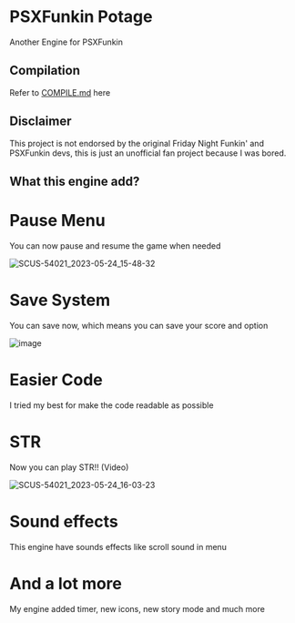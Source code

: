 # PSXFunkin Potage
Another Engine for PSXFunkin

## Compilation
Refer to [COMPILE.md](/COMPILE.md) here

## Disclaimer
This project is not endorsed by the original Friday Night Funkin' and PSXFunkin devs, this is just an unofficial fan project because I was bored.

## What this engine add?

# Pause Menu
You can now pause and resume the game when needed

![SCUS-54021_2023-05-24_15-48-32](https://github.com/IgorSou3000/PSXFunkin-Potage-Engine/assets/90409597/df63780d-6ba0-4bc7-951b-73c7e1c90144)

# Save System
You can save now, which means you can save your score and option

![image](https://github.com/IgorSou3000/PSXFunkin-Potage-Engine/assets/90409597/63b26453-f2a6-4410-8760-85be2ce6a23d)


# Easier Code
I tried my best for make the code readable as possible

# STR 
Now you can play STR!! (Video)

![SCUS-54021_2023-05-24_16-03-23](https://github.com/IgorSou3000/PSXFunkin-Potage-Engine/assets/90409597/f77b46a5-2f9c-4f8a-be2f-921b27b5e18c)

# Sound effects
This engine have sounds effects like scroll sound in menu

# And a lot more
My engine added timer, new icons, new story mode and much more
